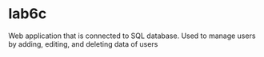 # lab6c
 
Web application that is connected to SQL database. Used to manage users by adding, editing, and deleting data of users
